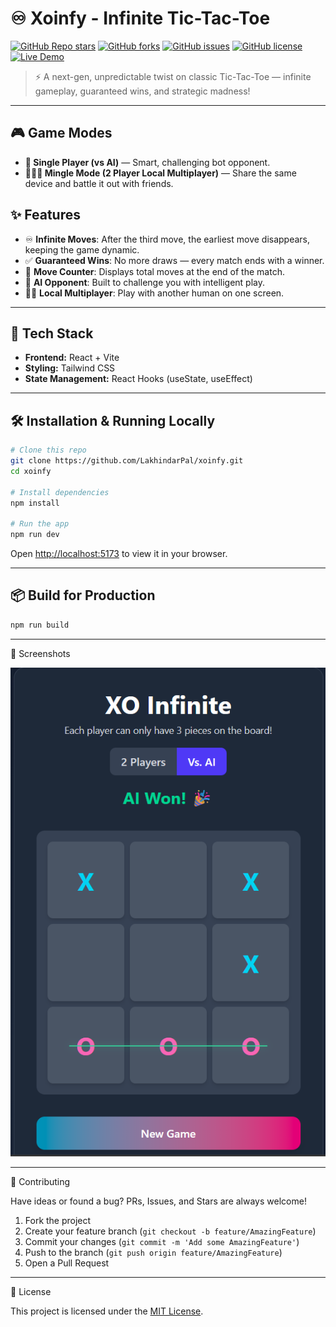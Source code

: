 # ♾️ Xoinfy - Infinite Tic-Tac-Toe

[![GitHub Repo stars](https://img.shields.io/github/stars/LakhindarPal/xoinfy?style=for-the-badge)](https://github.com/LakhindarPal/xoinfy/stargazers)
[![GitHub forks](https://img.shields.io/github/forks/LakhindarPal/xoinfy?style=for-the-badge)](https://github.com/LakhindarPal/xoinfy/network)
[![GitHub issues](https://img.shields.io/github/issues/LakhindarPal/xoinfy?style=for-the-badge)](https://github.com/LakhindarPal/xoinfy/issues)
[![GitHub license](https://img.shields.io/github/license/LakhindarPal/xoinfy?style=for-the-badge)](https://github.com/LakhindarPal/xoinfy/blob/main/LICENSE)
[![Live Demo](https://img.shields.io/badge/Live-Demo-blue?style=for-the-badge&logo=netlify&logoColor=white)](https://xoinfy.netlify.app)

> ⚡ A next-gen, unpredictable twist on classic Tic-Tac-Toe — infinite gameplay, guaranteed wins, and strategic madness!

---

## 🎮 Game Modes

- **🧠 Single Player (vs AI)** — Smart, challenging bot opponent.
- **🧑‍🤝‍🧑 Mingle Mode (2 Player Local Multiplayer)** — Share the same device and battle it out with friends.

## ✨ Features

- ♾️ **Infinite Moves**: After the third move, the earliest move disappears, keeping the game dynamic.
- ✅ **Guaranteed Wins**: No more draws — every match ends with a winner.
- 🔢 **Move Counter**: Displays total moves at the end of the match.
- 🤖 **AI Opponent**: Built to challenge you with intelligent play.
- 🧑‍💻 **Local Multiplayer**: Play with another human on one screen.

---

## 🚀 Tech Stack

- **Frontend:** React + Vite
- **Styling:** Tailwind CSS
- **State Management:** React Hooks (useState, useEffect)

---

## 🛠️ Installation & Running Locally

```bash
# Clone this repo
git clone https://github.com/LakhindarPal/xoinfy.git
cd xoinfy

# Install dependencies
npm install

# Run the app
npm run dev
```

Open [http://localhost:5173](http://localhost:5173) to view it in your browser.

---

## 📦 Build for Production

```bash
npm run build
```

---

📸 Screenshots

![Preview](preview.png)

---

🤝 Contributing

Have ideas or found a bug?
PRs, Issues, and Stars are always welcome!

1. Fork the project
2. Create your feature branch (`git checkout -b feature/AmazingFeature`)
3. Commit your changes (`git commit -m 'Add some AmazingFeature'`)
4. Push to the branch (`git push origin feature/AmazingFeature`)
5. Open a Pull Request

---

📄 License

This project is licensed under the [MIT License](LICENSE).
